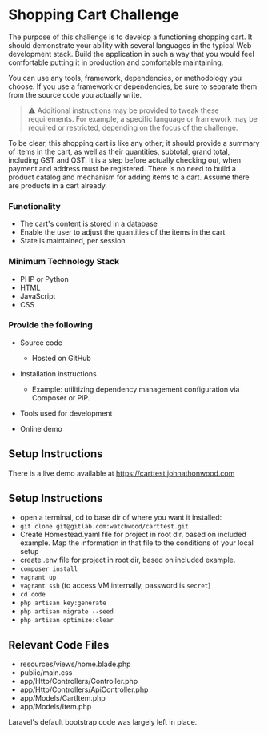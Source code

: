 # Shopping Cart Challenge

The purpose of this challenge is to develop a functioning shopping cart. It should demonstrate your ability with several languages in the typical Web development stack. Build the application in such a way that you would feel comfortable putting it in production and comfortable maintaining.

You can use any tools, framework, dependencies, or methodology you choose. If you use a framework or dependencies, be sure to separate them from the source code you actually write.

> ⚠️ Additional instructions may be provided to tweak these requirements. For example, a specific language or framework may be required or restricted, depending on the focus of the challenge.

To be clear, this shopping cart is like any other; it should provide a summary of items in the cart, as well as their quantities, subtotal, grand total, including GST and QST. It is a step before actually checking out, when payment and address must be registered. There is no need to build a product catalog and mechanism for adding items to a cart. Assume there are products in a cart already.

### Functionality

- The cart's content is stored in a database
- Enable the user to adjust the quantities of the items in the cart
- State is maintained, per session

### Minimum Technology Stack

- PHP or Python
- HTML
- JavaScript
- CSS

### Provide the following

- Source code
  - Hosted on GitHub

- Installation instructions
  - Example: utilitizing dependency management configuration via Composer or PiP.
- Tools used for development
- Online demo

## Setup Instructions

There is a live demo available at https://carttest.johnathonwood.com

## Setup Instructions

* open a terminal, cd to base dir of where you want it installed:
* `git clone git@gitlab.com:watchwood/carttest.git`
* Create Homestead.yaml file for project in root dir, based on included example. Map the information in that file to the conditions of your local setup
* create .env file for project in root dir, based on included example.
* `composer install`
* `vagrant up`
* `vagrant ssh` (to access VM internally, password is `secret`)
* `cd code`
* `php artisan key:generate`
* `php artisan migrate --seed`
* `php artisan optimize:clear`

## Relevant Code Files
 
* resources/views/home.blade.php
* public/main.css
* app/Http/Controllers/Controller.php
* app/Http/Controllers/ApiController.php
* app/Models/CartItem.php
* app/Models/Item.php

Laravel's default bootstrap code was largely left in place.
